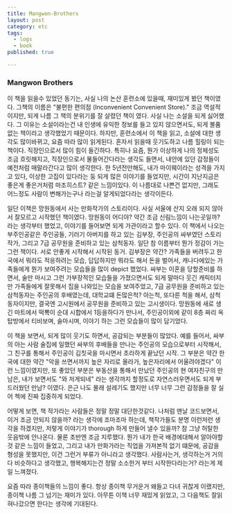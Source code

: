 ```yaml
---
title: Mangwon-Brothers
layout: post
category: etc
tags:
  - logs
  - book
published: true

---
```


### Mangwon Brothers

이 책을 읽을수 있었던 동기는, 사실 나의 논산 훈련소에 있을때, 재미있게 봤던 책이였다. 그책의 이름은 "불편한 편의점 (Inconvenient Convenient Store)." 조금 역설적이지만, 되게 나름 그 책의 분위기를 잘 살렸던 책이 였다. 사실 나는 소설을 되게 싫어했다. 그 이유는 소설이라는건 내 인생에 유익한 정보를 들고 있지 않으면서도, 되게 볼품없는 책이라고 생각했었기 때문이다. 하지만, 훈련소에서 이 책을 읽고, 소설에 대한 생각도 많이바뀌고, 요즘 따라 많이 읽게된다. 혼자서 읽을때 웃기도하고 나름 힐링이 되는 책이다. 직장인으로서 많이 힘이 들긴하다. 특히나 요즘, 뭔가 이상하게 나의 정체성도 조금 흐릿해지고, 직장인으로서 물들어간다라는 생각도 들면서, 내안에 있던 감정들이 예전처럼 매말라간다고 많이 생각한다. 한 5년전만해도, 내가 마이웨이라는 성격을 가지고 있다, 이상한 고집이 있다라는 둥 되게 많은 이야기를 들었지만, 시간이 지난지금은 좋은게 좋은거처럼 마조히스트? 같은 느낌이있다. 이 나름대로 나쁜건 없지만, 그래도 어느정도 사람이 변해가는구나 라는걸 알게되었다라는 생각이든다.

일단 이책은 망원동에서 사는 만화작가의 스토리이다. 사실 서울에 산지 오래 되지 않아서 잘모르고 시작했던 책이였다. 망원동이 어디야? 약간 조금 신림느낌이 나는곳일까? 라는 생각부터 했었고, 이야기를 들어보면 되게 가관이라고 할수 있다. 이 책에서 나오는 부주인공같은 주인공들, 기러기 아버지를 하고 있는 김부장, 주인공의 싸부였던 스토리 작가, 그리고 7급 공무원을 준비하고 있는 삼척동자. 일단 참 이름부터 뭔가 정감이 가는 그런 책이다. 서로 안좋게 시작해서 시작된 동거. 김부장은 약간? 가족들을 버려두고 한국에서 뭐라도 적응하려는 모습, 답답하지만 뭐라도 해서 돈을 벌어서, 캐나다에있는 가족들에게 뭔가 보여주려는 모습들을 많이 depict 했었다. 싸부는 이혼을 당할준비를 하면서, 술만 마시고 그런 가부장적인 모습들을 가졌으면서도 되게 말마다 웃긴 캐릭터지만 가족들에게 잘못해서 집을 나와있는 모습을 보여주었고, 7급 공무원을 준비하고 있는 삼척동자는 주인공의 후배였는데, 대학교떄 돈많은척? 아는척, 또다른 척을 해서, 삼척동자이지만, 결국엔 고시원에서 공무원을 준비하고 있는 고시생이다. 망원동에 새로 생긴 마트에서 떡뽁이 순대 시합에서 1등을하다가 만나서, 주인공이외에 같이 8층 짜리 옥탑방에서 티비보며, 술마시며, 이야기 하는 그런 모습들이 많이 담기었다.

이 책을 보면서, 되게 많이 웃기도 하면서, 공감되는 부분들이 많았다. 예를 들어서, 싸부의 아는 사람 술집에 일했던 싸부의 후배들을 만나는 주인공의 모습으로부터 시작해서, 그 친구를 통해서 주인공이 김칫국을 마시면서 초라하게 끝났던 시작. 그 부분은 약간 한국에 대한 약간 "악을 쓰면서까지 높은 자리로 올라가, 높은자리에서 어울려야겠다" 이런 느낌이였지만, 또 좋았던 부분은 부동산을 통해서 만났던 주인공의 현 여자친구의 만남은, 내가 보면서도 "와 저게되네" 라는 생각까지 할정도로 자연스러우면서도 되게 부드러웠던 만남? 이였다. 은근 나도 몰래 설레기도 했지만 너무 너무 그런 감정들을 잘 실어 첵에 진짜 집중하게 되었다.

어떻게 보면, 책 작가라는 사람들은 정말 정말 대단한것같다. 나처럼 맨날 코드보면서, 이거 조금 안되지 않을까? 라는 생각에 조마조마 하는데, 책작가들도 분명 이런저런 생각을 하겠지만, 저렇게 이야기가 thorough 하게 만들어 낼수 있을까? 참 그냥 허탈한 웃음밖에 안나온다. 물론 초반엔 조금 지루했다. 뭔가 내가 한국 배경에대해서 알아야할것 같은 느낌이 들었고, 그리고 내가 만화가라는 직업을 가져본적 없기 떄문에, 공감을 형성을 못했지만, 이건 그런거 부류가 아니라고 생각했다. 사람사는거, 생각하는거 거의 다 비슷하다고 생각했고, 행복해지는건 정말 소소한거 부터 시작한다라는거? 라는게 제일 느껴졌다.

요즘 따라 종이책들의 느낌이 좋다. 항상 종이책 무거운거 왜들고 다녀 귀찮게 이랬지만, 종이책 나름 그 넘기는 재미가 있다. 아무튼 이책 너무 재밌게 읽었고, 그 다음책도 잘읽혀나갔으면 한다는 생각에 기대된다.
